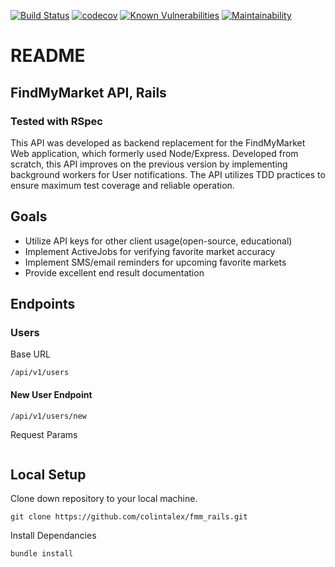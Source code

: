 [![Build Status](https://travis-ci.com/colintalex/fmm_rails.svg?branch=main)](https://travis-ci.com/colintalex/fmm_rails)
[![codecov](https://codecov.io/gh/colintalex/fmm_rails/branch/main/graph/badge.svg?token=C0VHeLGbZi)](https://codecov.io/gh/colintalex/fmm_rails)
[![Known Vulnerabilities](https://snyk.io/test/github/colintalex/fmm_rails/badge.svg)](https://snyk.io/test/github/colintalex/fmm_rails)
[![Maintainability](https://api.codeclimate.com/v1/badges/b307c94e4e20cb7d4eff/maintainability)](https://codeclimate.com/github/colintalex/fmm_rails/maintainability)

# README

## FindMyMarket API, Rails
### Tested with RSpec
This API was developed as backend replacement for the FindMyMarket Web application, which formerly used Node/Express.
Developed from scratch, this API improves on the previous version by implementing background workers for User notifications. 
The API utilizes TDD practices to ensure maximum test coverage and reliable operation.

## Goals

- Utilize API keys for other client usage(open-source, educational)
- Implement ActiveJobs for verifying favorite market accuracy
- Implement SMS/email reminders for upcoming favorite markets
- Provide excellent end result documentation

## Endpoints

### Users

Base URL
```
/api/v1/users
```

#### New User Endpoint
```
/api/v1/users/new
```
Request Params
```

```

## Local Setup

Clone down repository to your local machine.
```
git clone https://github.com/colintalex/fmm_rails.git
```

Install Dependancies
```
bundle install
```
